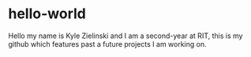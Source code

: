# hello-world
Hello my name is Kyle Zielinski and I am a second-year at RIT, this is my github which features past a future projects I am working on.
